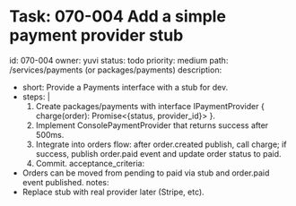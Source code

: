 # Task: 070-004 Add a simple payment provider stub
id: 070-004
owner: yuvi
status: todo
priority: medium
path: /services/payments (or packages/payments)
description:
  - short: Provide a Payments interface with a stub for dev.
  - steps: |
      1. Create packages/payments with interface IPaymentProvider { charge(order): Promise<{status, provider_id}> }.
      2. Implement ConsolePaymentProvider that returns success after 500ms.
      3. Integrate into orders flow: after order.created publish, call charge; if success, publish order.paid event and update order status to paid.
      4. Commit.
acceptance_criteria:
  - Orders can be moved from pending to paid via stub and order.paid event published.
notes:
  - Replace stub with real provider later (Stripe, etc).
